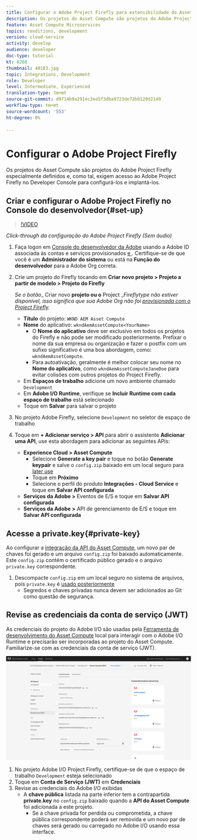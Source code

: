 ```yaml
---
title: Configurar o Adobe Project Firefly para extensibilidade do Asset Compute
description: Os projetos do Asset Compute são projetos do Adobe Project Firefly especialmente definidos e, como tal, exigem acesso ao Adobe Project Firefly no Developer Console para configurá-los e implantá-los.
feature: Asset Compute Microservices
topics: renditions, development
version: cloud-service
activity: develop
audience: developer
doc-type: tutorial
kt: 6268
thumbnail: 40183.jpg
topic: Integrations, Development
role: Developer
level: Intermediate, Experienced
translation-type: tm+mt
source-git-commit: d9714b9a291ec3ee5f3dba9723de72bb120d2149
workflow-type: tm+mt
source-wordcount: '553'
ht-degree: 0%

---
```



# Configurar o Adobe Project Firefly

Os projetos do Asset Compute são projetos do Adobe Project Firefly especialmente definidos e, como tal, exigem acesso ao Adobe Project Firefly no Developer Console para configurá-los e implantá-los.

## Criar e configurar o Adobe Project Firefly no Console do desenvolvedor{#set-up}

>[!VIDEO](https://video.tv.adobe.com/v/40183/?quality=12&learn=on)

_Click-through da configuração do Adobe Project Firefly (Sem áudio)_

1. Faça logon em [Console do desenvolvedor da Adobe](https://console.adobe.io) usando a Adobe ID associada às contas e serviços provisionados [e ](./accounts-and-services.md). Certifique-se de que você é um __Administrador do sistema__ ou está na __Função do desenvolvedor__ para a Adobe Org correta.
1. Crie um projeto do Firefly tocando em __Criar novo projeto > Projeto a partir de modelo > Projeto do Firefly__

   _Se o botão__ Criar novo __projeto ou o__ Project __Fireflytype não estiver disponível, isso significa que sua Adobe Org não foi  [provisionada com o Project Firefly](#request-adobe-project-firefly)._

   + __Título__ do projeto:  `WKND AEM Asset Compute`
   + __Nome__ do aplicativo:  `wkndAemAssetCompute<YourName>`
      + O __Nome do aplicativo__ deve ser exclusivo em todos os projetos do Firefly e não pode ser modificado posteriormente. Prefixar o nome da sua empresa ou organização e fazer o postfix com um sufixo significativo é uma boa abordagem, como: `wkndAemAssetCompute`.
      + Para autoativação, geralmente é melhor colocar seu nome no __Nome do aplicativo__, como `wkndAemAssetComputeJaneDoe` para evitar colisões com outros projetos do Project Firefly.
   + Em __Espaços de trabalho__ adicione um novo ambiente chamado `Development`
   + Em __Adobe I/O Runtime__, verifique se __Incluir Runtime com cada espaço de trabalho__ está selecionado
   + Toque em __Salvar__ para salvar o projeto
1. No projeto Adobe Firefly, selecione `Development` no seletor de espaço de trabalho
1. Toque em __+ Adicionar serviço > API__ para abrir o assistente __Adicionar uma API__, use esta abordagem para adicionar as seguintes APIs:

   + __Experience Cloud > Asset Compute__
      + Selecione __Generate a key pair__ e toque no botão __Generate keypair__ e salve o `config.zip` baixado em um local seguro para [later use](#private-key)
      + Toque em __Próximo__
      + Selecione o perfil do produto __Integrações - Cloud Service__ e toque em __Salvar API configurada__
   + __Serviços da Adobe >__ Eventos de E/S e toque em  __Salvar API configurada__
   + __Serviços da Adobe >__ API de gerenciamento de E/S e toque em  __Salvar API configurada__

## Acesse a private.key{#private-key}

Ao configurar a [integração da API do Asset Compute](#set-up), um novo par de chaves foi gerado e um arquivo `config.zip` foi baixado automaticamente. Este `config.zip` contém o certificado público gerado e o arquivo `private.key` correspondente.

1. Descompacte `config.zip` em um local seguro no sistema de arquivos, pois `private.key` é [usado posteriormente](../develop/environment-variables.md)
   + Segredos e chaves privadas nunca devem ser adicionados ao Git como questão de segurança.

## Revise as credenciais da conta de serviço (JWT)

As credenciais do projeto do Adobe I/O são usadas pela [Ferramenta de desenvolvimento do Asset Compute](../develop/development-tool.md) local para interagir com o Adobe I/O Runtime e precisarão ser incorporadas ao projeto do Asset Compute. Familiarize-se com as credenciais da conta de serviço (JWT).

![Credenciais da conta do serviço de desenvolvedor da Adobe](./assets/firefly/service-account.png)

1. No projeto Adobe I/O Project Firefly, certifique-se de que o espaço de trabalho `Development` esteja selecionado
1. Toque em __Conta de Serviço (JWT)__ em __Credenciais__
1. Revise as credenciais do Adobe I/O exibidas
   + A __chave pública__ listada na parte inferior tem a contrapartida __private.key__ no `config.zip` baixado quando a __API do Asset Compute__ foi adicionada a este projeto.
      + Se a chave privada for perdida ou comprometida, a chave pública correspondente poderá ser removida e um novo par de chaves será gerado ou carregado no Adobe I/O usando essa interface.
